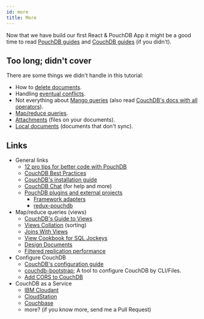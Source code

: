 ```yaml
---
id: more
title: More
---
```


Now that we have build our first React & PouchDB App it might be a good time to read
[PouchDB guides](https://pouchdb.com/guides/) and
[CouchDB guides](https://docs.couchdb.org/en/stable/index.html) (if you didn't).

## Too long; didn't cover

There are some things we didn't handle in this tutorial:

- How to [delete documents](https://pouchdb.com/guides/updating-deleting.html#deleting-documents).
- Handling [eventual conflicts](https://pouchdb.com/guides/conflicts.html).
- Not everything about [Mango queries](https://pouchdb.com/guides/mango-queries.html) (also read
  [CouchDB's docs with all operators](https://docs.couchdb.org/en/stable/api/database/find.html)).
- [Map/reduce queries](https://pouchdb.com/guides/queries.html).
- [Attachments](https://pouchdb.com/guides/attachments.html) (files on your documents).
- [Local documents](https://pouchdb.com/guides/local-documents.html) (documents that don't sync).

## Links

- General links
  - [12 pro tips for better code with PouchDB](https://pouchdb.com/2014/06/17/12-pro-tips-for-better-code-with-pouchdb.html)
  - [CouchDB Best Practices](https://docs.couchdb.org/en/stable/best-practices/index.html)
  - [CouchDB's installation guide](https://docs.couchdb.org/en/stable/install/index.html)
  - [CouchDB Chat](https://couchdb.apache.org/#chat) (for help and more)
  - [PouchDB plugins and external projects](https://pouchdb.com/external.html)
    - [Framework adapters](https://pouchdb.com/external.html#framework_adapters)
    - [redux-pouchdb](https://github.com/vicentedealencar/redux-pouchdb)
- Map/reduce queries (views)
  - [CouchDB's Guide to Views](https://docs.couchdb.org/en/stable/ddocs/views/index.html)
  - [Views Collation](https://docs.couchdb.org/en/stable/ddocs/views/collation.html) (sorting)
  - [Joins With Views](https://docs.couchdb.org/en/stable/ddocs/views/joins.html)
  - [View Cookbook for SQL Jockeys](https://docs.couchdb.org/en/stable/ddocs/views/nosql.html)
  - [Design Documents](https://docs.couchdb.org/en/stable/ddocs/ddocs.html)
  - [Filtered replication performance](https://stackoverflow.com/questions/50994899/filtered-sync-between-couchdb-and-pouchdb/50995858#50995858)
- Configure CouchDB
  - [CouchDB's configuration guide](https://docs.couchdb.org/en/stable/config/index.html)
  - [couchdb-bootstrap](https://github.com/jo/couchdb-bootstrap); A tool to configure CouchDB by CLI/Files.
  - [Add CORS to CouchDB](https://github.com/pouchdb/add-cors-to-couchdb)
- CouchDB as a Service
  - [IBM Cloudant](https://www.ibm.com/cloud/cloudant)
  - [CloudStation](https://www.cloudstation.com/)
  - [Couchbase](https://blog.couchbase.com/first-steps-with-pouchdb--sync-gateway-todomvc-todolite/)
  - more? (if you know more, send me a Pull Request)
